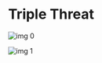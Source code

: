 # Triple Threat

![img 0](https://i.imgur.com/rXpvqVG.jpg)

![img 1](https://i.imgur.com/cNImbNe.jpg)

